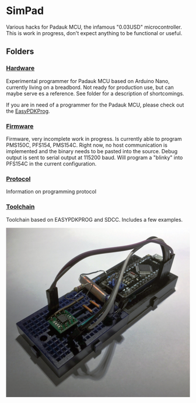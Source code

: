 # SimPad
Various hacks for Padauk MCU, the infamous "0.03USD" microcontroller. This is work in progress, don't expect anything to be functional or useful.

## Folders

### [Hardware](Hardware/)

Experimental programmer for Padauk MCU based on Arduino Nano, currently living on a breadbord. Not ready for production use, but can maybe serve es a reference. See folder for a description of shortcomings.

If you are in need of a programmer for the Padauk MCU, please check out the [EasyPDKProg](https://github.com/free-pdk/easy-pdk-programmer-hardware).

### [Firmware](Firmware/)

Firmware, very incomplete work in progress. Is currently able to program PMS150C, PFS154, PMS154C. Right now, no host communication is implemented and the binary needs to be pasted into the source. Debug output is sent to serial output at 115200 baud. Will program a "blinky" into PFS154C in the current configuration. 

### [Protocol](Protocol/)

Information on programming protocol

### [Toolchain](Toolchain/)

Toolchain based on EASYPDKPROG and SDCC. Includes a few examples.

![Image of breadboard](hardware.jpg)
